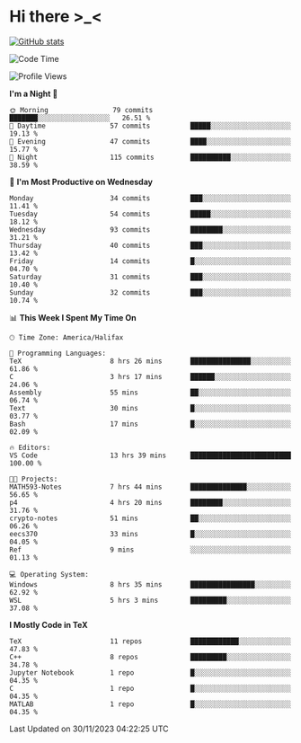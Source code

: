 # Hi there \>_<

[![GitHub stats](https://github-readme-stats.vercel.app/api?username=ARessegetesStery&show_icons=true&theme=transparent)](https://github.com/anuraghazra/github-readme-stats)

<!--START_SECTION:waka-->
![Code Time](http://img.shields.io/badge/Code%20Time-520%20hrs%2052%20mins-blue)

![Profile Views](http://img.shields.io/badge/Profile%20Views-2-blue)

**I'm a Night 🦉** 

```text
🌞 Morning                79 commits          ███████░░░░░░░░░░░░░░░░░░   26.51 % 
🌆 Daytime                57 commits          █████░░░░░░░░░░░░░░░░░░░░   19.13 % 
🌃 Evening                47 commits          ████░░░░░░░░░░░░░░░░░░░░░   15.77 % 
🌙 Night                  115 commits         ██████████░░░░░░░░░░░░░░░   38.59 % 
```
📅 **I'm Most Productive on Wednesday** 

```text
Monday                   34 commits          ███░░░░░░░░░░░░░░░░░░░░░░   11.41 % 
Tuesday                  54 commits          █████░░░░░░░░░░░░░░░░░░░░   18.12 % 
Wednesday                93 commits          ████████░░░░░░░░░░░░░░░░░   31.21 % 
Thursday                 40 commits          ███░░░░░░░░░░░░░░░░░░░░░░   13.42 % 
Friday                   14 commits          █░░░░░░░░░░░░░░░░░░░░░░░░   04.70 % 
Saturday                 31 commits          ███░░░░░░░░░░░░░░░░░░░░░░   10.40 % 
Sunday                   32 commits          ███░░░░░░░░░░░░░░░░░░░░░░   10.74 % 
```


📊 **This Week I Spent My Time On** 

```text
🕑︎ Time Zone: America/Halifax

💬 Programming Languages: 
TeX                      8 hrs 26 mins       ███████████████░░░░░░░░░░   61.86 % 
C                        3 hrs 17 mins       ██████░░░░░░░░░░░░░░░░░░░   24.06 % 
Assembly                 55 mins             ██░░░░░░░░░░░░░░░░░░░░░░░   06.74 % 
Text                     30 mins             █░░░░░░░░░░░░░░░░░░░░░░░░   03.77 % 
Bash                     17 mins             █░░░░░░░░░░░░░░░░░░░░░░░░   02.09 % 

🔥 Editors: 
VS Code                  13 hrs 39 mins      █████████████████████████   100.00 % 

🐱‍💻 Projects: 
MATH593-Notes            7 hrs 44 mins       ██████████████░░░░░░░░░░░   56.65 % 
p4                       4 hrs 20 mins       ████████░░░░░░░░░░░░░░░░░   31.76 % 
crypto-notes             51 mins             ██░░░░░░░░░░░░░░░░░░░░░░░   06.26 % 
eecs370                  33 mins             █░░░░░░░░░░░░░░░░░░░░░░░░   04.05 % 
Ref                      9 mins              ░░░░░░░░░░░░░░░░░░░░░░░░░   01.13 % 

💻 Operating System: 
Windows                  8 hrs 35 mins       ████████████████░░░░░░░░░   62.92 % 
WSL                      5 hrs 3 mins        █████████░░░░░░░░░░░░░░░░   37.08 % 
```

**I Mostly Code in TeX** 

```text
TeX                      11 repos            ████████████░░░░░░░░░░░░░   47.83 % 
C++                      8 repos             █████████░░░░░░░░░░░░░░░░   34.78 % 
Jupyter Notebook         1 repo              █░░░░░░░░░░░░░░░░░░░░░░░░   04.35 % 
C                        1 repo              █░░░░░░░░░░░░░░░░░░░░░░░░   04.35 % 
MATLAB                   1 repo              █░░░░░░░░░░░░░░░░░░░░░░░░   04.35 % 
```




 Last Updated on 30/11/2023 04:22:25 UTC
<!--END_SECTION:waka-->
